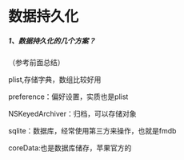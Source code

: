 # 数据持久化

##### 1、数据持久化的几个方案？

（参考前面总结）

plist,存储字典，数组比较好用

preference：偏好设置，实质也是plist

NSKeyedArchiver：归档，可以存储对象

sqlite：数据库，经常使用第三方来操作，也就是fmdb

coreData:也是数据库储存，苹果官方的

